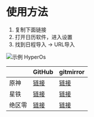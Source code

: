 # 使用方法

1. 复制下面链接
2. 打开日历软件，进入设置
3. 找到日程导入 -> URL导入

![示例 HyperOs](https://raw.gitmirror.com/Trrrrw/picx-images-hosting/master/hoyo_calendar_0.45ma7rr2h.avif)

||GitHub|gitmirror|
|-|-|-|
|原神|[链接](https://raw.githubusercontent.com/Trrrrw/hoyo_calendar/main/ics/genshin.ics)|[链接](https://raw.gitmirror.com/Trrrrw/hoyo_calendar/main/ics/genshin.ics)|
|星铁|[链接](https://raw.githubusercontent.com/Trrrrw/hoyo_calendar/main/ics/sr.ics)|[链接](https://raw.gitmirror.com/Trrrrw/hoyo_calendar/main/ics/sr.ics)|
|绝区零|[链接](https://raw.githubusercontent.com/Trrrrw/hoyo_calendar/main/ics/zzz.ics)|[链接](https://raw.gitmirror.com/Trrrrw/hoyo_calendar/main/ics/zzz.ics)|

